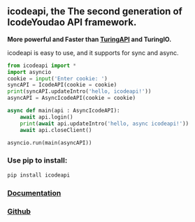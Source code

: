 ## icodeapi, the The second generation of IcodeYoudao API framework.

**More powerful and Faster than [TuringAPI](https://xbz-studio.gitbook.io/turingapi) and TuringIO.**

icodeapi is easy to use, and it supports for sync and async.

```python
from icodeapi import *
import asyncio
cookie = input('Enter cookie: ')
syncAPI = IcodeAPI(cookie = cookie)
print(syncAPI.updateIntro('hello, icodeapi!'))
asyncAPI = AsyncIcodeAPI(cookie = cookie)

async def main(api : AsyncIcodeAPI):
    await api.login()
    print(await api.updateIntro('hello, async icodeapi!'))
    await api.closeClient()

asyncio.run(main(asyncAPI))
```

### Use pip to install:

```PowerShell
pip install icodeapi
```

### [Documentation](https://xbz-studio.gitbook.io/icodeapi)

### [Github](https://github.com/xbzstudio/icodeapi)